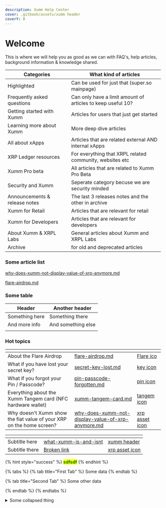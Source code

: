 ```yaml
---
description: Xumm Help Center
cover: .gitbook/assets/xumm header
coverY: 0
---
```


# Welcome

This is where we will help you as good as we can with FAQ's, help articles, background information & knowledge shared.

| **Categories**                | **What kind of articles**                                   |
| ----------------------------- | ----------------------------------------------------------- |
| Highlighted                   | Can be used for just that (super.so mainpage)               |
| Frequently asked questions    | Can only have a limit amount of articles to keep useful 10? |
| Getting started with Xumm     | Articles for users that just get started                    |
| Learning more about Xumm      | More deep dive articles                                     |
| All about xApps               | Articles that are related external AND internal xApps       |
| XRP Ledger resources          | For everything that XRPL related community, websites etc    |
| Xumm Pro beta                 | All articles that are related to Xumm Pro Beta              |
| Security and Xumm             | Seperate category becuse we are security minded             |
| Announcements & release notes | The last 3 releases notes and the other in archive          |
| Xumm for Retail               | Articles that are relevant for retail                       |
| Xumm for Developers           | Articles that are relevant for developers                   |
| About Xumm & XRPL Labs        | General articles about Xumm and XRPL Labs                   |
| Archive                       | for old and deprecated articles                             |





### Some article list

[why-does-xumm-not-display-value-of-xrp-anymore.md](specific-xumm-features/why-does-xumm-not-display-value-of-xrp-anymore.md "mention")

[flare-airdrop.md](hot-topics/flare-airdrop.md "mention")



### Some table

| Header         | Another header     |
| -------------- | ------------------ |
| Something here | Something there    |
| And more info  | And something else |
|                |                    |

### Hot topics

<table data-view="cards"><thead><tr><th></th><th data-hidden data-card-target data-type="content-ref"></th><th data-hidden data-card-cover data-type="files"></th></tr></thead><tbody><tr><td>About the Flare Airdrop</td><td><a href="hot-topics/flare-airdrop.md">flare-airdrop.md</a></td><td><a href=".gitbook/assets/Flare ico">Flare ico</a></td></tr><tr><td>What if you have lost your secret key?</td><td><a href="hot-topics/secret-key-lost.md">secret-key-lost.md</a></td><td><a href=".gitbook/assets/key icon">key icon</a></td></tr><tr><td>What if you forgot your Pin / Passcode?</td><td><a href="hot-topics/pin-passcode-forgotten.md">pin-passcode-forgotten.md</a></td><td><a href=".gitbook/assets/pin icon">pin icon</a></td></tr><tr><td>Everything about the Xumm Tangem card (NFC hardware wallet)</td><td><a href="security/xumm-tangem-card.md">xumm-tangem-card.md</a></td><td><a href=".gitbook/assets/tangem icon">tangem icon</a></td></tr><tr><td>Why doesn't Xumm show the fiat value of your XRP on the home screen?</td><td><a href="specific-xumm-features/why-does-xumm-not-display-value-of-xrp-anymore.md">why-does-xumm-not-display-value-of-xrp-anymore.md</a></td><td><a href=".gitbook/assets/xrp asset icon">xrp asset icon</a></td></tr></tbody></table>



<table data-view="cards"><thead><tr><th></th><th data-hidden data-card-target data-type="content-ref"></th><th data-hidden data-card-cover data-type="files"></th></tr></thead><tbody><tr><td>Subtitle here</td><td><a href="about-xumm-and-xrpl-labs/what-xumm-is-and-isnt/">what-xumm-is-and-isnt</a></td><td><a href=".gitbook/assets/xumm header">xumm header</a></td></tr><tr><td>Subtitle there</td><td><a href="broken-reference">Broken link</a></td><td><a href=".gitbook/assets/xrp asset icon">xrp asset icon</a></td></tr></tbody></table>

{% hint style="success" %}
<mark style="color:green;">**sdfsdf**</mark>
{% endhint %}

{% tabs %}
{% tab title="First Tab" %}
Some data
{% endtab %}

{% tab title="Second Tab" %}
Some other data


{% endtab %}
{% endtabs %}

<details>

<summary>Some collapsed thing</summary>

Some content

</details>
